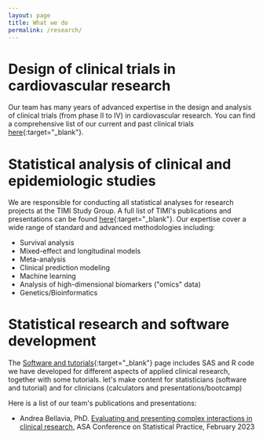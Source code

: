 ```yaml
---
layout: page
title: What we do
permalink: /research/
---
```


# Design of clinical trials in cardiovascular research 

Our team has many years of advanced expertise in the design and analysis of clinical trials (from phase II to IV) in cardiovascular research. You can find a comprehensive list of our current and past clinical trials [here](https://timi.org/clinical-trials/){:target="_blank"}.

# Statistical analysis of clinical and epidemiologic studies

We are responsible for conducting all statistical analyses for research projects at the TIMI Study Group. A full list of TIMI's publications and presentations can be found [here](https://timi.org/media/){:target="_blank"}. Our expertise cover a wide range of standard and advanced methodologies including:

- Survival analysis
- Mixed-effect and longitudinal models
- Meta-analysis
- Clinical prediction modeling
- Machine learning 
- Analysis of high-dimensional biomarkers ("omics" data) 
- Genetics/Bioinformatics

# Statistical research and software development

The [Software and tutorials](https://timibiostat.github.io/tools/){:target="_blank"} page includes SAS and R code we have developed for different aspects of applied clinical research, together with some tutorials.  let's make content for statisticians (software and tutorial) and for clinicians (calculators and presentations/bootcamp)

Here is a list of our team's publications and presentations:

- Andrea Bellavia, PhD. <a href="https://timi.org/wp-content/uploads/2023/02/Andrea-Bellavia-PhD-Evaluating-and-presenting-complex-interactions-in-clinical-research.pdf" target="_blank">Evaluating and presenting complex interactions in clinical research</a>, ASA Conference on Statistical Practice, February 2023



